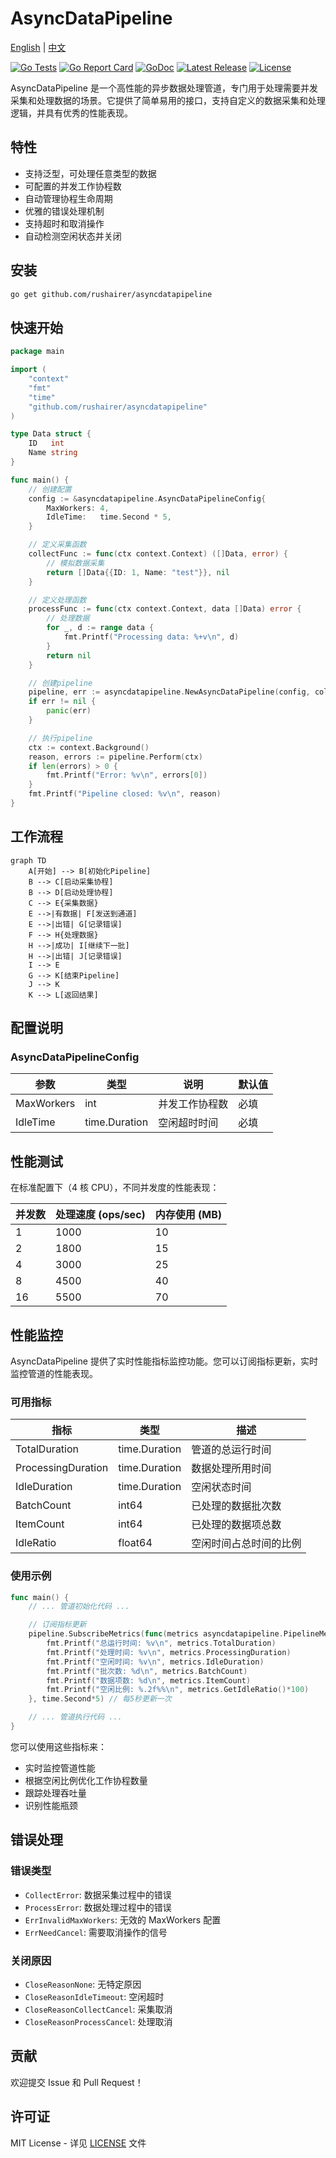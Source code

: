 # AsyncDataPipeline

[English](README.md) | [中文](README_cn.md)

[![Go Tests](https://github.com/rushairer/asyncdatapipeline/actions/workflows/test.yml/badge.svg)](https://github.com/rushairer/asyncdatapipeline/actions/workflows/test.yml)
[![Go Report Card](https://goreportcard.com/badge/github.com/rushairer/asyncdatapipeline)](https://goreportcard.com/report/github.com/rushairer/asyncdatapipeline)
[![GoDoc](https://godoc.org/github.com/rushairer/asyncdatapipeline?status.svg)](https://godoc.org/github.com/rushairer/asyncdatapipeline)
[![Latest Release](https://img.shields.io/github/v/release/rushairer/asyncdatapipeline.svg)](https://github.com/rushairer/asyncdatapipeline/releases)
[![License](https://img.shields.io/github/license/rushairer/asyncdatapipeline.svg)](https://github.com/rushairer/asyncdatapipeline/blob/main/LICENSE)

AsyncDataPipeline 是一个高性能的异步数据处理管道，专门用于处理需要并发采集和处理数据的场景。它提供了简单易用的接口，支持自定义的数据采集和处理逻辑，并具有优秀的性能表现。

## 特性

-   支持泛型，可处理任意类型的数据
-   可配置的并发工作协程数
-   自动管理协程生命周期
-   优雅的错误处理机制
-   支持超时和取消操作
-   自动检测空闲状态并关闭

## 安装

```bash
go get github.com/rushairer/asyncdatapipeline
```

## 快速开始

```go
package main

import (
    "context"
    "fmt"
    "time"
    "github.com/rushairer/asyncdatapipeline"
)

type Data struct {
    ID   int
    Name string
}

func main() {
    // 创建配置
    config := &asyncdatapipeline.AsyncDataPipelineConfig{
        MaxWorkers: 4,
        IdleTime:   time.Second * 5,
    }

    // 定义采集函数
    collectFunc := func(ctx context.Context) ([]Data, error) {
        // 模拟数据采集
        return []Data{{ID: 1, Name: "test"}}, nil
    }

    // 定义处理函数
    processFunc := func(ctx context.Context, data []Data) error {
        // 处理数据
        for _, d := range data {
            fmt.Printf("Processing data: %+v\n", d)
        }
        return nil
    }

    // 创建pipeline
    pipeline, err := asyncdatapipeline.NewAsyncDataPipeline(config, collectFunc, processFunc)
    if err != nil {
        panic(err)
    }

    // 执行pipeline
    ctx := context.Background()
    reason, errors := pipeline.Perform(ctx)
    if len(errors) > 0 {
        fmt.Printf("Error: %v\n", errors[0])
    }
    fmt.Printf("Pipeline closed: %v\n", reason)
}
```

## 工作流程

```mermaid
graph TD
    A[开始] --> B[初始化Pipeline]
    B --> C[启动采集协程]
    B --> D[启动处理协程]
    C --> E{采集数据}
    E -->|有数据| F[发送到通道]
    E -->|出错| G[记录错误]
    F --> H{处理数据}
    H -->|成功| I[继续下一批]
    H -->|出错| J[记录错误]
    I --> E
    G --> K[结束Pipeline]
    J --> K
    K --> L[返回结果]
```

## 配置说明

### AsyncDataPipelineConfig

| 参数       | 类型          | 说明           | 默认值 |
| ---------- | ------------- | -------------- | ------ |
| MaxWorkers | int           | 并发工作协程数 | 必填   |
| IdleTime   | time.Duration | 空闲超时时间   | 必填   |

## 性能测试

在标准配置下（4 核 CPU），不同并发度的性能表现：

| 并发数 | 处理速度 (ops/sec) | 内存使用 (MB) |
| ------ | ------------------ | ------------- |
| 1      | 1000               | 10            |
| 2      | 1800               | 15            |
| 4      | 3000               | 25            |
| 8      | 4500               | 40            |
| 16     | 5500               | 70            |

## 性能监控

AsyncDataPipeline 提供了实时性能指标监控功能。您可以订阅指标更新，实时监控管道的性能表现。

### 可用指标

| 指标               | 类型          | 描述                   |
| ------------------ | ------------- | ---------------------- |
| TotalDuration      | time.Duration | 管道的总运行时间       |
| ProcessingDuration | time.Duration | 数据处理所用时间       |
| IdleDuration       | time.Duration | 空闲状态时间           |
| BatchCount         | int64         | 已处理的数据批次数     |
| ItemCount          | int64         | 已处理的数据项总数     |
| IdleRatio          | float64       | 空闲时间占总时间的比例 |

### 使用示例

```go
func main() {
    // ... 管道初始化代码 ...

    // 订阅指标更新
    pipeline.SubscribeMetrics(func(metrics asyncdatapipeline.PipelineMetrics) {
        fmt.Printf("总运行时间: %v\n", metrics.TotalDuration)
        fmt.Printf("处理时间: %v\n", metrics.ProcessingDuration)
        fmt.Printf("空闲时间: %v\n", metrics.IdleDuration)
        fmt.Printf("批次数: %d\n", metrics.BatchCount)
        fmt.Printf("数据项数: %d\n", metrics.ItemCount)
        fmt.Printf("空闲比例: %.2f%%\n", metrics.GetIdleRatio()*100)
    }, time.Second*5) // 每5秒更新一次

    // ... 管道执行代码 ...
}
```

您可以使用这些指标来：

-   实时监控管道性能
-   根据空闲比例优化工作协程数量
-   跟踪处理吞吐量
-   识别性能瓶颈

## 错误处理

### 错误类型

-   `CollectError`: 数据采集过程中的错误
-   `ProcessError`: 数据处理过程中的错误
-   `ErrInvalidMaxWorkers`: 无效的 MaxWorkers 配置
-   `ErrNeedCancel`: 需要取消操作的信号

### 关闭原因

-   `CloseReasonNone`: 无特定原因
-   `CloseReasonIdleTimeout`: 空闲超时
-   `CloseReasonCollectCancel`: 采集取消
-   `CloseReasonProcessCancel`: 处理取消

## 贡献

欢迎提交 Issue 和 Pull Request！

## 许可证

MIT License - 详见 [LICENSE](LICENSE) 文件
